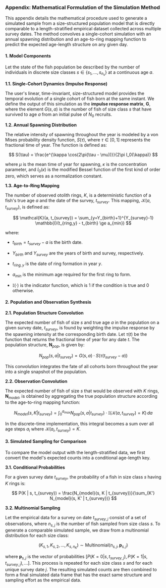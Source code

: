 ### **Appendix: Mathematical Formulation of the Simulation Method**

This appendix details the mathematical procedure used to generate a simulated sample from a size-structured population model that is directly comparable to a length-stratified empirical dataset collected across multiple survey dates. The method convolves a single-cohort simulation with an annual spawning distribution and an age-to-ring mapping function to predict the expected age-length structure on any given day.

#### **1. Model Components**

Let the state of the fish population be described by the number of individuals in discrete size classes $s \in \{s_1, ..., s_{n_s}\}$ at a continuous age $a$.

**1.1. Single-Cohort Dynamics (Impulse Response)**

The user's linear, time-invariant, size-structured model provides the temporal evolution of a single cohort of fish born at the same instant. We define the output of this simulation as the **impulse response matrix**, $\mathbf{G}$, where the element $G(s, a)$ is the number of fish of size class $s$ that have survived to age $a$ from an initial pulse of $N_0$ recruits.

**1.2. Annual Spawning Distribution**

The relative intensity of spawning throughout the year is modeled by a von Mises probability density function, $S(\tau)$, where $\tau \in [0, 1]$ represents the fractional time of year. The function is defined as:

$$
S(\tau) = \frac{e^{\kappa \cos(2\pi(\tau - \mu))}}{2\pi I_0(\kappa)}
$$

where $\mu$ is the mean time of year for spawning, $\kappa$ is the concentration parameter, and $I_0(\kappa)$ is the modified Bessel function of the first kind of order zero, which serves as a normalization constant.

**1.3. Age-to-Ring Mapping**

The number of observed otolith rings, $K$, is a deterministic function of a fish's true age $a$ and the date of the survey, $t_{survey}$. This mapping, $\mathcal{K}(a, t_{survey})$, is defined as:

$$
\mathcal{K}(a, t_{survey}) = \sum_{y=Y_{birth}+1}^{Y_{survey}-1} \mathbb{I}(t_{ring,y} - t_{birth} \ge a_{min})
$$

where:

* $t_{birth} = t_{survey} - a$ is the birth date.

* $Y_{birth}$ and $Y_{survey}$ are the years of birth and survey, respectively.

* $t_{ring,y}$ is the date of ring formation in year $y$.

* $a_{min}$ is the minimum age required for the first ring to form.

* $\mathbb{I}(\cdot)$ is the indicator function, which is 1 if the condition is true and 0 otherwise.

#### **2. Population and Observation Synthesis**

**2.1. Population Structure Convolution**

The expected number of fish of size $s$ and true age $a$ in the population on a given survey date, $t_{survey}$, is found by weighting the impulse response by the spawning intensity at the corresponding birth date. Let $\tau(t)$ be the function that returns the fractional time of year for any date $t$. The population structure, $\mathbf{N}_{pop}$, is given by:

$$
N_{pop}(s, a | t_{survey}) = G(s, a) \cdot S(\tau(t_{survey} - a))
$$

This convolution integrates the fate of all cohorts born throughout the year into a single snapshot of the population.

**2.2. Observation Convolution**

The expected number of fish of size $s$ that would be observed with $K$ rings, $\mathbf{N}_{model}$, is obtained by aggregating the true population structure according to the age-to-ring mapping function:

$$
N_{model}(s, K | t_{survey}) = \int_0^{a_{max}} N_{pop}(s, a | t_{survey}) \cdot \mathbb{I}(\mathcal{K}(a, t_{survey}) = K) \, da
$$

In the discrete-time implementation, this integral becomes a sum over all age steps $a_i$ where $\mathcal{K}(a_i, t_{survey}) = K$.

#### **3. Simulated Sampling for Comparison**

To compare the model output with the length-stratified data, we first convert the model's expected counts into a conditional age-length key.

**3.1. Conditional Probabilities**

For a given survey date $t_{survey}$, the probability of a fish in size class $s$ having $K$ rings is:

$$
P(K | s, t_{survey}) = \frac{N_{model}(s, K | t_{survey})}{\sum_{K'} N_{model}(s, K' | t_{survey})}
$$

**3.2. Multinomial Sampling**

Let the empirical data for a survey on date $t_{survey,j}$ consist of a set of observations, where $n_{s,j}$ is the number of fish sampled from size class $s$. To generate a comparable simulated sample, we draw from a multinomial distribution for each size class:

$$
(K_{s,1}, K_{s,2}, ..., K_{s,n_K}) \sim \text{Multinomial}(n_{s,j}, \mathbf{p}_{s,j})
$$

where $\mathbf{p}_{s,j}$ is the vector of probabilities $[P(K=0|s, t_{survey,j}), P(K=1|s, t_{survey,j}), ...]$. This process is repeated for each size class $s$ and for each unique survey date $j$. The resulting simulated counts are then combined to form a final simulated data frame that has the exact same structure and sampling effort as the empirical data.
            
